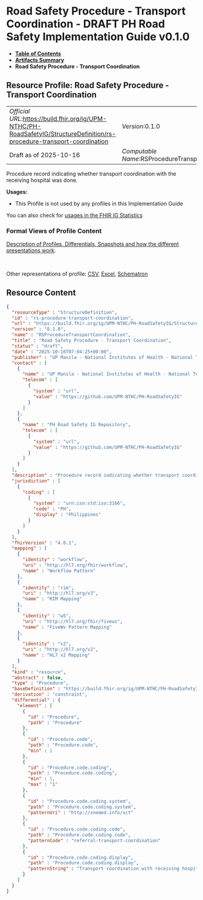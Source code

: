 # Road Safety Procedure - Transport Coordination - DRAFT PH Road Safety Implementation Guide v0.1.0

* [**Table of Contents**](toc.md)
* [**Artifacts Summary**](artifacts.md)
* **Road Safety Procedure - Transport Coordination**

## Resource Profile: Road Safety Procedure - Transport Coordination 

| | |
| :--- | :--- |
| *Official URL*:https://build.fhir.org/ig/UPM-NTHC/PH-RoadSafetyIG/StructureDefinition/rs-procedure-transport-coordination | *Version*:0.1.0 |
| Draft as of 2025-10-16 | *Computable Name*:RSProcedureTransportCoordination |

 
Procedure record indicating whether transport coordination with the receiving hospital was done. 

**Usages:**

* This Profile is not used by any profiles in this Implementation Guide

You can also check for [usages in the FHIR IG Statistics](https://packages2.fhir.org/xig/example.fhir.ph.roadsafety|current/StructureDefinition/rs-procedure-transport-coordination)

### Formal Views of Profile Content

 [Description of Profiles, Differentials, Snapshots and how the different presentations work](http://build.fhir.org/ig/FHIR/ig-guidance/readingIgs.html#structure-definitions). 

 

Other representations of profile: [CSV](StructureDefinition-rs-procedure-transport-coordination.csv), [Excel](StructureDefinition-rs-procedure-transport-coordination.xlsx), [Schematron](StructureDefinition-rs-procedure-transport-coordination.sch) 



## Resource Content

```json
{
  "resourceType" : "StructureDefinition",
  "id" : "rs-procedure-transport-coordination",
  "url" : "https://build.fhir.org/ig/UPM-NTHC/PH-RoadSafetyIG/StructureDefinition/rs-procedure-transport-coordination",
  "version" : "0.1.0",
  "name" : "RSProcedureTransportCoordination",
  "title" : "Road Safety Procedure - Transport Coordination",
  "status" : "draft",
  "date" : "2025-10-16T07:04:25+00:00",
  "publisher" : "UP Manila - National Institutes of Health - National Telehealth Center",
  "contact" : [
    {
      "name" : "UP Manila - National Institutes of Health - National Telehealth Center",
      "telecom" : [
        {
          "system" : "url",
          "value" : "https://github.com/UPM-NTHC/PH-RoadSafetyIG"
        }
      ]
    },
    {
      "name" : "PH Road Safety IG Repository",
      "telecom" : [
        {
          "system" : "url",
          "value" : "https://github.com/UPM-NTHC/PH-RoadSafetyIG"
        }
      ]
    }
  ],
  "description" : "Procedure record indicating whether transport coordination with the receiving hospital was done.",
  "jurisdiction" : [
    {
      "coding" : [
        {
          "system" : "urn:iso:std:iso:3166",
          "code" : "PH",
          "display" : "Philippines"
        }
      ]
    }
  ],
  "fhirVersion" : "4.0.1",
  "mapping" : [
    {
      "identity" : "workflow",
      "uri" : "http://hl7.org/fhir/workflow",
      "name" : "Workflow Pattern"
    },
    {
      "identity" : "rim",
      "uri" : "http://hl7.org/v3",
      "name" : "RIM Mapping"
    },
    {
      "identity" : "w5",
      "uri" : "http://hl7.org/fhir/fivews",
      "name" : "FiveWs Pattern Mapping"
    },
    {
      "identity" : "v2",
      "uri" : "http://hl7.org/v2",
      "name" : "HL7 v2 Mapping"
    }
  ],
  "kind" : "resource",
  "abstract" : false,
  "type" : "Procedure",
  "baseDefinition" : "https://build.fhir.org/ig/UPM-NTHC/PH-RoadSafetyIG/StructureDefinition/rs-procedure",
  "derivation" : "constraint",
  "differential" : {
    "element" : [
      {
        "id" : "Procedure",
        "path" : "Procedure"
      },
      {
        "id" : "Procedure.code",
        "path" : "Procedure.code",
        "min" : 1
      },
      {
        "id" : "Procedure.code.coding",
        "path" : "Procedure.code.coding",
        "min" : 1,
        "max" : "1"
      },
      {
        "id" : "Procedure.code.coding.system",
        "path" : "Procedure.code.coding.system",
        "patternUri" : "http://snomed.info/sct"
      },
      {
        "id" : "Procedure.code.coding.code",
        "path" : "Procedure.code.coding.code",
        "patternCode" : "referral-transport-coordination"
      },
      {
        "id" : "Procedure.code.coding.display",
        "path" : "Procedure.code.coding.display",
        "patternString" : "Transport coordination with receiving hospital"
      }
    ]
  }
}

```
